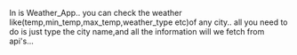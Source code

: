 In is Weather_App..
you can check the weather like(temp,min_temp,max_temp,weather_type etc)of any city..
all you need to do is just type the city name,and all the information will we fetch from api's...
